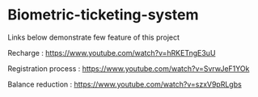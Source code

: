 # Biometric-ticketing-system

Links below demonstrate few feature of this project 

Recharge : https://www.youtube.com/watch?v=hRKETngE3uU

Registration process : https://www.youtube.com/watch?v=SvrwJeF1YOk

Balance reduction : https://www.youtube.com/watch?v=szxV9pRLgbs

